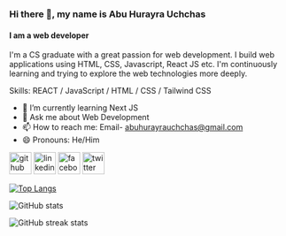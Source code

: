 ### Hi there 👋, my name is Abu Hurayra Uchchas
#### I am a web developer
I'm a CS graduate with a great passion for web development. I build web applications using HTML, CSS, Javascript, React JS etc. I'm continuously learning and trying to explore the web technologies more deeply.

Skills: REACT / JavaScript / HTML / CSS / Tailwind CSS

- 🌱 I’m currently learning Next JS 
- 💬 Ask me about Web Development 
- 📫 How to reach me: Email- abuhurayrauchchas@gmail.com 
- 😄 Pronouns: He/Him 


[<img src='https://cdn.jsdelivr.net/npm/simple-icons@3.0.1/icons/github.svg' alt='github' height='40'>](https://github.com/ahuchchas)  [<img src='https://cdn.jsdelivr.net/npm/simple-icons@3.0.1/icons/linkedin.svg' alt='linkedin' height='40'>](https://www.linkedin.com/in/ahuchchas/)  [<img src='https://cdn.jsdelivr.net/npm/simple-icons@3.0.1/icons/facebook.svg' alt='facebook' height='40'>](https://www.facebook.com/ahuchchas)  [<img src='https://cdn.jsdelivr.net/npm/simple-icons@3.0.1/icons/twitter.svg' alt='twitter' height='40'>](https://twitter.com/ahuchchas)  

[![Top Langs](https://github-readme-stats.vercel.app/api/top-langs/?username=ahuchchas)](https://github.com/anuraghazra/github-readme-stats)

![GitHub stats](https://github-readme-stats.vercel.app/api?username=ahuchchas&show_icons=true&count_private=true)  

![GitHub streak stats](https://streak-stats.demolab.com/?user=ahuchchas)  

